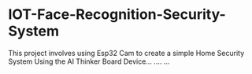 # IOT-Face-Recognition-Security-System
This project involves using Esp32 Cam to create a simple Home Security System
Using the AI Thinker Board Device...
....
...

